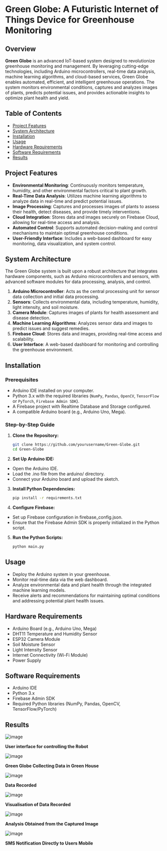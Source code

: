 # Green Globe: A Futuristic Internet of Things Device for Greenhouse Monitoring

## Overview

**Green Globe** is an advanced IoT-based system designed to revolutionize greenhouse monitoring and management. By leveraging cutting-edge technologies, including Arduino microcontrollers, real-time data analysis, machine learning algorithms, and cloud-based services, Green Globe enables automated, efficient, and intelligent greenhouse operations. The system monitors environmental conditions, captures and analyzes images of plants, predicts potential issues, and provides actionable insights to optimize plant health and yield.

## Table of Contents

- [Project Features](#project-features)
- [System Architecture](#system-architecture)
- [Installation](#installation)
- [Usage](#usage)
- [Hardware Requirements](#hardware-requirements)
- [Software Requirements](#software-requirements)
- [Results](#results)


## Project Features

- **Environmental Monitoring**: Continuously monitors temperature, humidity, and other environmental factors critical to plant growth.
- **Real-Time Data Analysis**: Utilizes machine learning algorithms to analyze data in real-time and predict potential issues.
- **Image Processing**: Captures and processes images of plants to assess their health, detect diseases, and provide timely interventions.
- **Cloud Integration**: Stores data and images securely on Firebase Cloud, allowing for real-time access and analysis.
- **Automated Control**: Supports automated decision-making and control mechanisms to maintain optimal greenhouse conditions.
- **User-Friendly Interface**: Includes a web-based dashboard for easy monitoring, data visualization, and system control.

## System Architecture

The Green Globe system is built upon a robust architecture that integrates hardware components, such as Arduino microcontrollers and sensors, with advanced software modules for data processing, analysis, and control.

1. **Arduino Microcontroller**: Acts as the central processing unit for sensor data collection and initial data processing.
2. **Sensors**: Collects environmental data, including temperature, humidity, light intensity, and soil moisture.
3. **Camera Module**: Captures images of plants for health assessment and disease detection.
4. **Machine Learning Algorithms**: Analyzes sensor data and images to predict issues and suggest remedies.
5. **Firebase Cloud**: Stores data and images, providing real-time access and scalability.
6. **User Interface**: A web-based dashboard for monitoring and controlling the greenhouse environment.

## Installation

### Prerequisites

- Arduino IDE installed on your computer.
- Python 3.x with the required libraries (`NumPy`, `Pandas`, `OpenCV`, `TensorFlow` or `PyTorch`, `Firebase Admin SDK`).
- A Firebase project with Realtime Database and Storage configured.
- A compatible Arduino board (e.g., Arduino Uno, Mega).

### Step-by-Step Guide

1. **Clone the Repository:**
   ```sh
   git clone https://github.com/yourusername/Green-Globe.git
   cd Green-Globe
   ```
2. **Set Up Arduino IDE:**
- Open the Arduino IDE.
- Load the .ino file from the arduino/ directory.
- Connect your Arduino board and upload the sketch.
3. **Install Python Dependencies:**
   ```sh
   pip install -r requirements.txt
   ```
4. **Configure Firebase:**
- Set up Firebase configuration in firebase_config.json.
- Ensure that the Firebase Admin SDK is properly initialized in the Python script.
5. **Run the Python Scripts:**
   ```sh
   python main.py
   ```

## Usage

- Deploy the Arduino system in your greenhouse.
- Monitor real-time data via the web dashboard.
- Analyze environmental data and plant health through the integrated machine learning models.
- Receive alerts and recommendations for maintaining optimal conditions and addressing potential plant health issues.

## Hardware Requirements

- Arduino Board (e.g., Arduino Uno, Mega)
- DHT11 Temperature and Humidity Sensor
- ESP32 Camera Module
- Soil Moisture Sensor
- Light Intensity Sensor
- Internet Connectivity (Wi-Fi Module)
- Power Supply

## Software Requirements

- Arduino IDE
- Python 3.x
- Firebase Admin SDK
- Required Python libraries (NumPy, Pandas, OpenCV, TensorFlow/PyTorch)


## Results


![image](https://github.com/user-attachments/assets/46058035-17b6-40a4-b5c3-317762cd7440)

**User interface for controlling the Robot**


  
![image](https://github.com/user-attachments/assets/045f262f-9c13-44ee-aa0d-d6cc072bd5b8)

**Green Globe Collecting Data in Green House**

  
![image](https://github.com/user-attachments/assets/fda99b99-fa6d-473d-82e3-46fe1c30350e)

**Data Recorded**

  
![image](https://github.com/user-attachments/assets/e8e6ee67-6208-4a63-bde4-06575a2ec888)

**Visualisation of Data Recorded**

  
![image](https://github.com/user-attachments/assets/58f83a71-6d27-4954-ac5e-c1ac127854bb)

**Analysis Obtained from the Captured Image**

  
![image](https://github.com/user-attachments/assets/2e5f9dd8-38ab-426d-a409-e6e96e9f02bb)

**SMS Notification Directly to Users Mobile**

